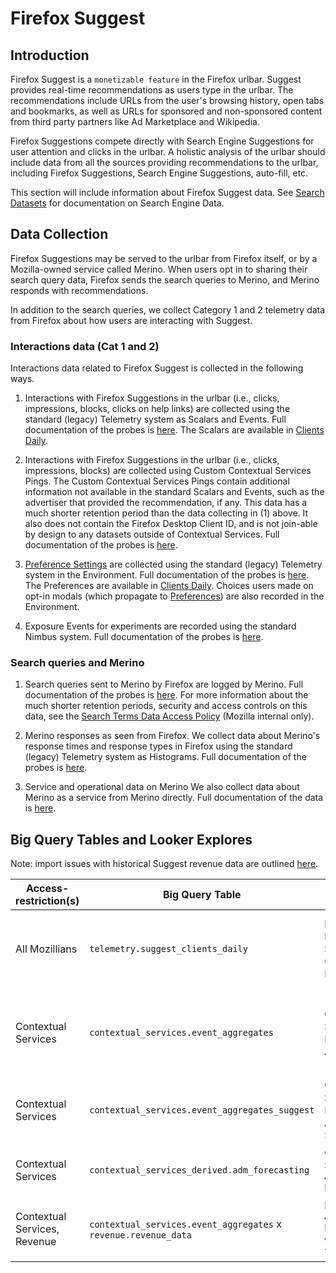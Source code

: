 # Firefox Suggest

## Introduction

Firefox Suggest is a `monetizable feature` in the Firefox urlbar. Suggest provides real-time recommendations as users type in the urlbar. The recommendations include URLs from the user's browsing history, open tabs and bookmarks, as well as URLs for sponsored and non-sponsored content from third party partners like Ad Marketplace and Wikipedia.

Firefox Suggestions compete directly with Search Engine Suggestions for user attention and clicks in the urlbar. A holistic analysis of the urlbar should include data from all the sources providing recommendations to the urlbar, including Firefox Suggestions, Search Engine Suggestions, auto-fill, etc.

This section will include information about Firefox Suggest data. See [Search Datasets](https://docs.telemetry.mozilla.org/datasets/search.html) for documentation on Search Engine Data.

## Data Collection

Firefox Suggestions may be served to the urlbar from Firefox itself, or by a Mozilla-owned service called Merino. When users opt in to sharing their search query data, Firefox sends the search queries to Merino, and Merino responds with recommendations.

In addition to the search queries, we collect Category 1 and 2 telemetry data from Firefox about how users are interacting with Suggest.

### Interactions data (Cat 1 and 2)

Interactions data related to Firefox Suggest is collected in the following ways.

1. Interactions with Firefox Suggestions in the urlbar (i.e., clicks, impressions, blocks, clicks on help links) are collected using the standard (legacy) Telemetry system as Scalars and Events.
  Full documentation of the probes is [here](https://firefox-source-docs.mozilla.org/browser/urlbar/firefox-suggest-telemetry.html). The Scalars are available in [Clients Daily](https://docs.telemetry.mozilla.org/datasets/batch_view/clients_daily/reference.html).

2. Interactions with Firefox Suggestions in the urlbar (i.e., clicks, impressions, blocks) are collected using Custom Contextual Services Pings.
  The Custom Contextual Services Pings contain additional information not available in the standard Scalars and Events, such as the advertiser that provided the recommendation, if any. This data has a much shorter retention period than the data collecting in (1) above. It also does not contain the Firefox Desktop Client ID, and is not join-able by design to any datasets outside of Contextual Services. Full documentation of the probes is [here](https://firefox-source-docs.mozilla.org/browser/urlbar/firefox-suggest-telemetry.html#contextual-services-pings).

3. [Preference Settings](about:preferences) are collected using the standard (legacy) Telemetry system in the Environment.
  Full documentation of the probes is [here](https://firefox-source-docs.mozilla.org/browser/urlbar/firefox-suggest-telemetry.html#environment). The Preferences are available in [Clients Daily](https://docs.telemetry.mozilla.org/datasets/batch_view/clients_daily/reference.html). Choices users made on opt-in modals (which propagate to [Preferences](about:preferences)) are also recorded in the Environment.

4. Exposure Events for experiments are recorded using the standard Nimbus system.
  Full documentation of the probes is [here](https://firefox-source-docs.mozilla.org/browser/urlbar/firefox-suggest-telemetry.html#nimbus-exposure-event). 

### Search queries and Merino

1. Search queries sent to Merino by Firefox are logged by Merino.
  Full documentation of the probes is [here](https://firefox-source-docs.mozilla.org/browser/urlbar/firefox-suggest-telemetry.html#merino-search-queries). For more information about the much shorter retention periods, security and access controls on this data, see the [Search Terms Data Access Policy](https://docs.google.com/document/d/11rOM3r5AOPUrqDnCAODY7gknxnqtjphgINSK5oAR9T4/edit#) (Mozilla internal only).

2. Merino responses as seen from Firefox.
  We collect data about Merino's response times and response types in Firefox using the standard (legacy) Telemetry system as Histograms. Full documentation of the probes is [here](https://firefox-source-docs.mozilla.org/browser/urlbar/firefox-suggest-telemetry.html#histograms).

3. Service and operational data on Merino
  We also collect data about Merino as a service from Merino directly. Full documentation of the data is [here](https://mozilla-services.github.io/merino/data.html). 

## Big Query Tables and Looker Explores

Note: import issues with historical Suggest revenue data are outlined [here](https://docs.google.com/spreadsheets/d/1g-DhmvDJd4lXE7xRUrovCpLV9agAVTdCLzD6YyzvPDk/edit?usp=sharing).

| Access-restriction(s)        | Big Query Table                                                 | Looker Explore                          | Description                                                                                                                                                         |
| ---------------------------- | --------------------------------------------------------------- | --------------------------------------- | ------------------------------------------------------------------------------------------------------------------------------------------------------------------- |
| All Mozillians               | `telemetry.suggest_clients_daily`                       | Firefox Desktop > Suggest Clients Daily | Workhorse dataset for Suggest, includes desktop data. All new Suggest metrics are added to this table. Does not include advertiser data. |                                                 |
| Contextual Services          | `contextual_services.event_aggregates`                          | Contextual Services > Event Aggregates  | Dataset with Sponsored Tiles and Suggest analyses by advertiser. No longer maintained. Instead use the derived `event_aggregates_[product]` datasets. |
| Contextual Services          | `contextual_services.event_aggregates_suggest` | Contextual Services > Event Aggregates Suggest  | Workhorse dataset for Suggest analyses by advertiser.                                                                                           |
| Contextual Services          | `contextual_services_derived.adm_forecasting`                   | Contextual Services > `AdM` Forecasting | Dataset with required components for Sponsored Tiles and Suggest revenue forecasts.                                                                                 |
| Contextual Services, Revenue | `contextual_services.event_aggregates` x `revenue.revenue_data` | Revenue > `AdM` Revenue with Telemetry  | Revenue information combined with usage metrics. This dataset is useful for `CPC` analyses.    
   
